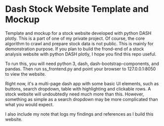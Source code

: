 # Dash Stock Website Template and Mockup
Template and mockup for a stock website developed with python DASH plotly. This is a part of one of my private project. Of course, the core algorithm to crawl and prepare stock data is not public. This is mainly for demonstration purpose. If you plan to build the frond-end of a stock analysis website with python DASH plotly, I hope you find this repo useful.

To run this, you will need python 3, dash, dash-bootstrap-components, and pandas. Then run ss_frontend.py and point your browser to 127.0.0.1:8050 to view the website.

Right now, it's a multi-page dash app with some basic UI elements, such as buttons, search dropdown, table with highlighting and clickable rows. A stock website will undoubtedly need much more than this. However, something as simple as a search dropdown may be more complicated than what you would expect.

I also include my note that logs my findings and references as I build this website.
